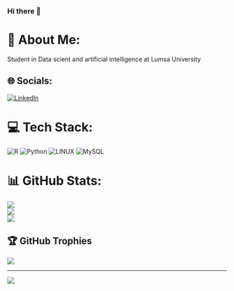 ### Hi there 👋
# 💫 About Me:
Student in Data scient and artificial intelligence at Lumsa University


## 🌐 Socials:
[![LinkedIn](https://img.shields.io/badge/LinkedIn-%230077B5.svg?logo=linkedin&logoColor=white)](https://linkedin.com/in/https://www.linkedin.com/in/emanuele-corradi-996314205/) 

# 💻 Tech Stack:
![R](https://img.shields.io/badge/r-%23276DC3.svg?style=for-the-badge&logo=r&logoColor=white) ![Python](https://img.shields.io/badge/python-3670A0?style=for-the-badge&logo=python&logoColor=ffdd54)
![LINUX](https://img.shields.io/badge/Linux-FCC624?style=for-the-badge&logo=linux&logoColor=black)
![MySQL](https://shields.io/badge/MySQL-lightgrey?logo=mysql&style=plastic&logoColor=white&labelColor=blue)
# 📊 GitHub Stats:
![](https://github-readme-stats.vercel.app/api?username=coremacsv&theme=dark&hide_border=false&include_all_commits=false&count_private=false)<br/>
![](https://github-readme-streak-stats.herokuapp.com/?user=coremacsv&theme=dark&hide_border=false)<br/>
![](https://github-readme-stats.vercel.app/api/top-langs/?username=coremacsv&theme=dark&hide_border=false&include_all_commits=false&count_private=false&layout=compact)

## 🏆 GitHub Trophies
![](https://github-profile-trophy.vercel.app/?username=coremacsv&theme=radical&no-frame=false&no-bg=true&margin-w=4)

---
[![](https://visitcount.itsvg.in/api?id=coremacsv&icon=0&color=0)](https://visitcount.itsvg.in)

